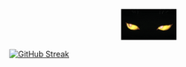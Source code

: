 <div id="header" align="center">
  <img src="cateyes.gif" width="100"/>
</div>

[![GitHub Streak](https://github-readme-streak-stats.herokuapp.com?user=whoismh11&theme=tokyonight_duo&date_format=M%20j%5B%2C%20Y%5D&background=141519&border=888B98&stroke=888B98&ring=5C64C5&fire=5C64C5&currStreakNum=8B69C2&sideNums=5C64C5&currStreakLabel=8B69C2&sideLabels=5C64C5&dates=888B98)](https://git.io/streak-stats)
